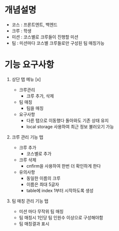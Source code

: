 # 개념설명

- 코스 : 프론트엔트, 백엔드
- 크루 : 학생
- 미션 : 코스별로 크루들이 진행할 미션
- 팀 : 미션마다 코스별 크루들로만 구성된 팀 매칭가능

# 기능 요구사항

1. 상단 탭 메뉴 [x]

   - 크루관리
     - 크루 추가, 삭제
   - 팀 매칭
     - 팀을 매칭
   - 요구사항
     - 다른 탭으로 이동했다 돌아와도 기존 상태 유지
     - local storage 사용하여 최근 정보 불러오기 가능

2. 크루 관리 기능 탭

   - 크루 추가
     - 코스별로 추가
   - 크루 삭제
     - cnfirm을 사용하여 한번 더 확인하게 한다
   - 유의사항
     - 동일한 이름의 크루
     - 이름은 최대 5글자
     - table에 index 1부터 시작하도록 생성

3. 팀 매칭 관리 기능 탭
   - 미션 마다 무작위 팀 매칭
   - 팀 매칭시 1인당 팀 인원수 이상으로 구성해야함
   - 팀 매칭결과 표시
